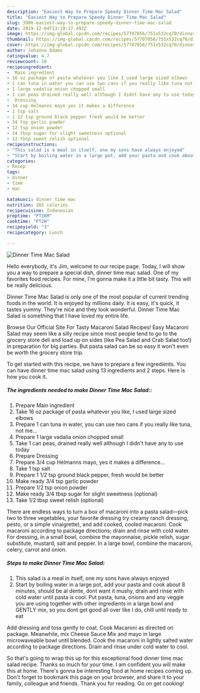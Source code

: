 ```yaml
---
description: "Easiest Way to Prepare Speedy Dinner Time Mac Salad"
title: "Easiest Way to Prepare Speedy Dinner Time Mac Salad"
slug: 3906-easiest-way-to-prepare-speedy-dinner-time-mac-salad
date: 2019-12-04T13:19:17.492Z
image: https://img-global.cpcdn.com/recipes/57707056/751x532cq70/dinner-time-mac-salad-recipe-main-photo.jpg
thumbnail: https://img-global.cpcdn.com/recipes/57707056/751x532cq70/dinner-time-mac-salad-recipe-main-photo.jpg
cover: https://img-global.cpcdn.com/recipes/57707056/751x532cq70/dinner-time-mac-salad-recipe-main-photo.jpg
author: Johanna Adams
ratingvalue: 4.7
reviewcount: 10
recipeingredient:
-  Main ingredient
- 16 oz package of pasta whatever you like I used large sized elbows
- 1 can tuna in water you can use two cans if you really like tuna not me
- 1 large vadalia onion chopped small
- 1 can peas drained really well although I didnt have any to use today
-  Dressing
- 34 cup Helmanns mayo yes it makes a difference
- 1 tsp salt
- 1 12 tsp ground black pepper fresh would be better
- 34 tsp garlic powder
- 12 tsp onion powder
- 34 tbsp sugar for slight sweetness optional
- 12 tbsp sweet relish optional
recipeinstructions:
- "This salad is a meal in itself, one my sons have always enjoyed"
- "Start by boiling water in a large pot, add your pasta and cook about 8 minutes, should be al dente, dont want it mushy, drain and rinse with cold water until pasta is cool.  Put pasta, tuna, onions and any veggie you are using together with other ingredients in a large bowl and GENTLY mix, so you dont get good all over like I do, chill until ready to eat"
categories:
- Resep
tags:
- dinner
- time
- mac

katakunci: dinner time mac
nutrition: 265 calories
recipecuisine: Indonesian
preptime: "PT16M"
cooktime: "PT2H"
recipeyield: "3"
recipecategory: Lunch

---
```



![Dinner Time Mac Salad](https://img-global.cpcdn.com/recipes/57707056/751x532cq70/dinner-time-mac-salad-recipe-main-photo.jpg)

Hello everybody, it's Jim, welcome to our recipe page. Today, I will show you a way to prepare a special dish, dinner time mac salad. One of my favorites food recipes. For mine, I'm gonna make it a little bit tasty. This will be really delicious.

Dinner Time Mac Salad is only one of the most popular of current trending foods in the world. It is enjoyed by millions daily. It is easy, it's quick, it tastes yummy. They're nice and they look wonderful. Dinner Time Mac Salad is something that I have loved my entire life.

Browse Our Official Site For Tasty Macaroni Salad Recipes! Easy Macaroni Salad may seem like a silly recipe since most people tend to go to the grocery store deli and load up on sides (like Pea Salad and Crab Salad too!) in preparation for big parties. But pasta salad can be so easy it won&#39;t even be worth the grocery store trip.


To get started with this recipe, we have to prepare a few ingredients. You can have dinner time mac salad using 13 ingredients and 2 steps. Here is how you cook it.

##### The ingredients needed to make Dinner Time Mac Salad::

1. Prepare  Main ingredient
1. Take 16 oz package of pasta whatever you like, I used large sized elbows
1. Prepare 1 can tuna in water, you can use two cans if you really like tuna, not me...
1. Prepare 1 large vadalia onion chopped small
1. Take 1 can peas, drained really well although I didn&#39;t have any to use today
1. Prepare  Dressing
1. Prepare 3/4 cup Helmanns mayo, yes it makes a difference...
1. Take 1 tsp salt
1. Prepare 1 1/2 tsp ground black pepper, fresh would be better
1. Make ready 3/4 tsp garlic powder
1. Prepare 1/2 tsp onion powder
1. Make ready 3/4 tbsp sugar for slight sweetness (optional)
1. Take 1/2 tbsp sweet relish (optional)


There are endless ways to turn a box of macaroni into a pasta salad—pick two to three vegetables, your favorite dressing try creamy ranch dressing, pesto, or a simple vinaigrette), and add cooked, cooled macaroni. Cook macaroni according to package directions; drain and rinse with cold water. For dressing, in a small bowl, combine the mayonnaise, pickle relish, sugar substitute, mustard, salt and pepper. In a large bowl, combine the macaroni, celery, carrot and onion. 

##### Steps to make Dinner Time Mac Salad:

1. This salad is a meal in itself, one my sons have always enjoyed
1. Start by boiling water in a large pot, add your pasta and cook about 8 minutes, should be al dente, dont want it mushy, drain and rinse with cold water until pasta is cool.  Put pasta, tuna, onions and any veggie you are using together with other ingredients in a large bowl and GENTLY mix, so you dont get good all over like I do, chill until ready to eat


Add dressing and toss gently to coat. Cook Macaroni as directed on package. Meanwhile, mix Cheese Sauce Mix and mayo in large microwaveable bowl until blended. Cook the macaroni in lightly salted water according to package directions. Drain and rinse under cold water to cool. 

So that's going to wrap this up for this exceptional food dinner time mac salad recipe. Thanks so much for your time. I am confident you will make this at home. There's gonna be interesting food at home recipes coming up. Don't forget to bookmark this page on your browser, and share it to your family, colleague and friends. Thank you for reading. Go on get cooking!
